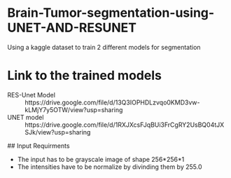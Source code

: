 # Brain-Tumor-segmentation-using-UNET-AND-RESUNET
Using a kaggle dataset to train 2 different models for segmentation
# Link to the trained models
<dl>
  <dt>RES-Unet Model</dt>
  <dd> https://drive.google.com/file/d/13Q3IOPHDLzvqo0KMD3vw-kLMjY7y5OTW/view?usp=sharing </dd>
  <dt>UNET model</dt>
  <dd> https://drive.google.com/file/d/1RXJXcsFJqBUi3FrCgRY2UsBQ04tJXSJk/view?usp=sharing </dd>
</dl>
## Input Requirments
<ul>
  <li> The input has to be grayscale image of shape 256*256*1</li>
  <li> The intensities have to be normalize by divinding them by 255.0 </li>
</ul>
